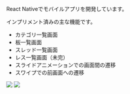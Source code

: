 React Nativeでモバイルアプリを開発しています。

インプリメント済みの主な機能です。
- カテゴリ一覧画面
- 板一覧画面
- スレッド一覧画面
- レス一覧画面（未完）
- スライドアニメーションでの画面間の遷移
- スワイプでの前画面への遷移

![](https://storage.googleapis.com/zenn-user-upload/5b80ed4375ff-20240217.gif)
![](https://storage.googleapis.com/zenn-user-upload/afaa9de6065f-20240223.gif)
